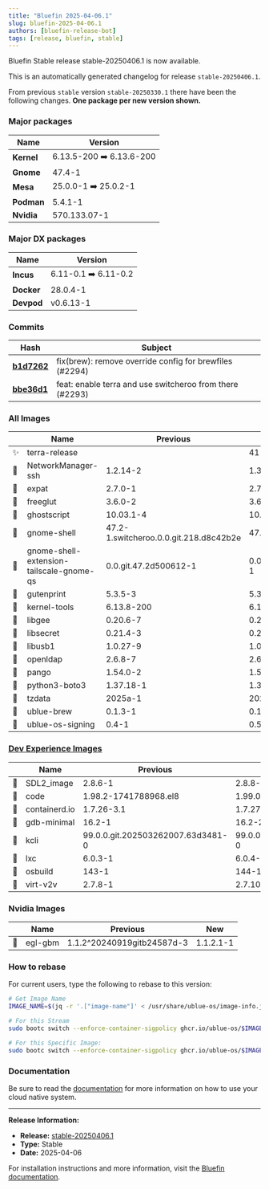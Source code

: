 ```yaml
---
title: "Bluefin 2025-04-06.1"
slug: bluefin-2025-04-06.1
authors: [bluefin-release-bot]
tags: [release, bluefin, stable]
---
```


Bluefin Stable release stable-20250406.1 is now available.

This is an automatically generated changelog for release `stable-20250406.1`.

From previous `stable` version `stable-20250330.1` there have been the following changes. **One package per new version shown.**

### Major packages

| Name       | Version                  |
| ---------- | ------------------------ |
| **Kernel** | 6.13.5-200 ➡️ 6.13.6-200 |
| **Gnome**  | 47.4-1                   |
| **Mesa**   | 25.0.0-1 ➡️ 25.0.2-1     |
| **Podman** | 5.4.1-1                  |
| **Nvidia** | 570.133.07-1             |

### Major DX packages

| Name       | Version              |
| ---------- | -------------------- |
| **Incus**  | 6.11-0.1 ➡️ 6.11-0.2 |
| **Docker** | 28.0.4-1             |
| **Devpod** | v0.6.13-1            |

### Commits

| Hash                                                                                               | Subject                                                  |
| -------------------------------------------------------------------------------------------------- | -------------------------------------------------------- |
| **[b1d7262](https://github.com/ublue-os/bluefin/commit/b1d7262e6000c2f0080e0ec5393caac301b5a940)** | fix(brew): remove override config for brewfiles (#2294)  |
| **[bbe36d1](https://github.com/ublue-os/bluefin/commit/bbe36d162aec25f1ff0f1614cf688420e112376c)** | feat: enable terra and use switcheroo from there (#2293) |

### All Images

|     | Name                                     | Previous                               | New                   |
| --- | ---------------------------------------- | -------------------------------------- | --------------------- |
| ✨  | terra-release                            |                                        | 41-4                  |
| 🔄  | NetworkManager-ssh                       | 1.2.14-2                               | 1.3.1-1               |
| 🔄  | expat                                    | 2.7.0-1                                | 2.7.1-1               |
| 🔄  | freeglut                                 | 3.6.0-2                                | 3.6.0-4               |
| 🔄  | ghostscript                              | 10.03.1-4                              | 10.03.1-5             |
| 🔄  | gnome-shell                              | 47.2-1.switcheroo.0.0.git.218.d8c42b2e | 47.4-1.switcheroo     |
| 🔄  | gnome-shell-extension-tailscale-gnome-qs | 0.0.git.47.2d500612-1                  | 0.0.git.51.a2270bae-1 |
| 🔄  | gutenprint                               | 5.3.5-3                                | 5.3.5-4               |
| 🔄  | kernel-tools                             | 6.13.8-200                             | 6.13.9-200            |
| 🔄  | libgee                                   | 0.20.6-7                               | 0.20.8-1              |
| 🔄  | libsecret                                | 0.21.4-3                               | 0.21.7-1              |
| 🔄  | libusb1                                  | 1.0.27-9                               | 1.0.28-2              |
| 🔄  | openldap                                 | 2.6.8-7                                | 2.6.9-1               |
| 🔄  | pango                                    | 1.54.0-2                               | 1.56.3-1              |
| 🔄  | python3-boto3                            | 1.37.18-1                              | 1.37.25-1             |
| 🔄  | tzdata                                   | 2025a-1                                | 2025b-1               |
| 🔄  | ublue-brew                               | 0.1.3-1                                | 0.1.3-2               |
| 🔄  | ublue-os-signing                         | 0.4-1                                  | 0.5-1                 |

### [Dev Experience Images](https://docs.projectbluefin.io/bluefin-dx)

|     | Name          | Previous                          | New                               |
| --- | ------------- | --------------------------------- | --------------------------------- |
| 🔄  | SDL2_image    | 2.8.6-1                           | 2.8.8-1                           |
| 🔄  | code          | 1.98.2-1741788968.el8             | 1.99.0-1743632525.el8             |
| 🔄  | containerd.io | 1.7.26-3.1                        | 1.7.27-3.1                        |
| 🔄  | gdb-minimal   | 16.2-1                            | 16.2-2                            |
| 🔄  | kcli          | 99.0.0.git.202503262007.63d3481-0 | 99.0.0.git.202504041447.207141c-0 |
| 🔄  | lxc           | 6.0.3-1                           | 6.0.4-0.1                         |
| 🔄  | osbuild       | 143-1                             | 144-1                             |
| 🔄  | virt-v2v      | 2.7.8-1                           | 2.7.10-1                          |

### Nvidia Images

|     | Name    | Previous                   | New       |
| --- | ------- | -------------------------- | --------- |
| 🔄  | egl-gbm | 1.1.2^20240919gitb24587d-3 | 1.1.2.1-1 |

### How to rebase

For current users, type the following to rebase to this version:

```bash
# Get Image Name
IMAGE_NAME=$(jq -r '.["image-name"]' < /usr/share/ublue-os/image-info.json)

# For this Stream
sudo bootc switch --enforce-container-sigpolicy ghcr.io/ublue-os/$IMAGE_NAME:stable

# For this Specific Image:
sudo bootc switch --enforce-container-sigpolicy ghcr.io/ublue-os/$IMAGE_NAME:stable-20250406.1
```

### Documentation

Be sure to read the [documentation](https://docs.projectbluefin.io/) for more information
on how to use your cloud native system.

---

**Release Information:**

- **Release:** [stable-20250406.1](https://github.com/ublue-os/bluefin/releases/tag/stable-20250406.1)
- **Type:** Stable
- **Date:** 2025-04-06

For installation instructions and more information, visit the [Bluefin documentation](https://docs.projectbluefin.io/).

